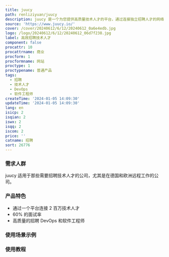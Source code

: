 ```yaml
---
title: juucy
path: renliziyuan/juucy
description: juucy 是一个为您提供高质量技术人才的平台，通过连接独立招聘人才的网络，为您提供高素质的应聘者，解决难以招聘的职位需求。
source: 'https://www.juucy.io/'
cover: /cover/20240612/6/12/20240612_0a6e4edb.jpg
logo: /logo/20240612/6/12/20240612_06d7f238.jpg
label: 高效招聘技术人才
component: false
procattr: 10
procattrname: 商业
procform: 1
procformname: 网站
proctype: 1
proctypename: 普通产品
tags:
  - 招聘
  - 技术人才
  - DevOps
  - 软件工程师
createTime: '2024-01-05 14:09:30'
updateTime: '2024-01-05 14:09:30'
lang: en
isicp: 2
isqian: 2
iswx: 2
isqq: 2
iscom: 2
price: ''
catname: 招聘
sort: 26776
---
```




### 需求人群
juucy 适用于那些需要招聘技术人才的公司，尤其是在德国和欧洲远程工作的公司。

### 产品特色
- 通过一个平台连接 2 百万技术人才
- 60% 的面试率
- 高质量的招聘 DevOps 和软件工程师

### 使用场景示例


### 使用教程


  
